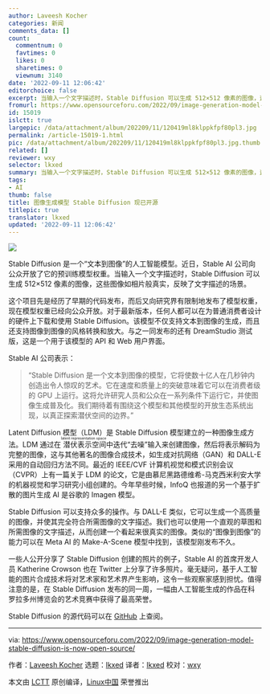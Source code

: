 ```yaml
---
author: Laveesh Kocher
categories: 新闻
comments_data: []
count:
  commentnum: 0
  favtimes: 0
  likes: 0
  sharetimes: 0
  viewnum: 3140
date: '2022-09-11 12:06:42'
editorchoice: false
excerpt: 当输入一个文字描述时，Stable Diffusion 可以生成 512×512 像素的图像，这些图像如相片般真实，反映了文字描述的场景。
fromurl: https://www.opensourceforu.com/2022/09/image-generation-model-stable-diffusion-is-now-open-source/
id: 15019
islctt: true
largepic: /data/attachment/album/202209/11/120419ml8klppkfpf80pl3.jpg
permalink: /article-15019-1.html
pic: /data/attachment/album/202209/11/120419ml8klppkfpf80pl3.jpg.thumb.jpg
related: []
reviewer: wxy
selector: lkxed
summary: 当输入一个文字描述时，Stable Diffusion 可以生成 512×512 像素的图像，这些图像如相片般真实，反映了文字描述的场景。
tags:
- AI
thumb: false
title: 图像生成模型 Stable Diffusion 现已开源
titlepic: true
translator: lkxed
updated: '2022-09-11 12:06:42'
---
```


![](/data/attachment/album/202209/11/120419ml8klppkfpf80pl3.jpg)


Stable Diffusion 是一个“文本到图像”的人工智能模型。近日，Stable AI 公司向公众开放了它的预训练模型权重。当输入一个文字描述时，Stable Diffusion 可以生成 512×512 像素的图像，这些图像如相片般真实，反映了文字描述的场景。


这个项目先是经历了早期的代码发布，而后又向研究界有限制地发布了模型权重，现在模型权重已经向公众开放。对于最新版本，任何人都可以在为普通消费者设计的硬件上下载和使用 Stable Diffusion。该模型不仅支持文本到图像的生成，而且还支持图像到图像的风格转换和放大。与之一同发布的还有 DreamStudio 测试版，这是一个用于该模型的 API 和 Web 用户界面。


Stable AI 公司表示：



> 
> “Stable Diffusion 是一个文本到图像的模型，它将使数十亿人在几秒钟内创造出令人惊叹的艺术。它在速度和质量上的突破意味着它可以在消费者级的 GPU 上运行。这将允许研究人员和公众在一系列条件下运行它，并使图像生成普及化。我们期待着有围绕这个模型和其他模型的开放生态系统出现，以真正探索潜伏空间的边界。”
> 
> 
> 


Latent Diffusion 模型（LDM）是 Stable Diffusion 模型建立的一种图像生成方法。LDM 通过在<ruby> 潜伏表示空间 <rt>  latent representation space </rt></ruby>中迭代“去噪”输入来创建图像，然后将表示解码为完整的图像，这与其他著名的图像合成技术，如生成对抗网络（GAN）和 DALL-E 采用的自动回归方法不同。最近的 IEEE/CVF 计算机视觉和模式识别会议（CVPR）上有一篇关于 LDM 的论文，它是由慕尼黑路德维希-马克西米利安大学的机器视觉和学习研究小组创建的。今年早些时候，InfoQ 也报道的另一个基于扩散的图片生成 AI 是谷歌的 Imagen 模型。


Stable Diffusion 可以支持众多的操作。与 DALL-E 类似，它可以生成一个高质量的图像，并使其完全符合所需图像的文字描述。我们也可以使用一个直观的草图和所需图像的文字描述，从而创建一个看起来很真实的图像。类似的“图像到图像”的能力可以在 Meta AI 的 Make-A-Scene 模型中找到，该模型刚发布不久。


一些人公开分享了 Stable Diffusion 创建的照片的例子，Stable AI 的首席开发人员 Katherine Crowson 也在 Twitter 上分享了许多照片。毫无疑问，基于人工智能的图片合成技术将对艺术家和艺术界产生影响，这令一些观察家感到担忧。值得注意的是，在 Stable Diffusion 发布的同一周，一幅由人工智能生成的作品在科罗拉多州博览会的艺术竞赛中获得了最高荣誉。


Stable Diffusion 的源代码可以在 [GitHub](https://github.com/CompVis/stable-diffusion) 上查阅。




---


via: <https://www.opensourceforu.com/2022/09/image-generation-model-stable-diffusion-is-now-open-source/>


作者：[Laveesh Kocher](https://www.opensourceforu.com/author/laveesh-kocher/) 选题：[lkxed](https://github.com/lkxed) 译者：[lkxed](https://github.com/lkxed) 校对：[wxy](https://github.com/wxy)


本文由 [LCTT](https://github.com/LCTT/TranslateProject) 原创编译，[Linux中国](https://linux.cn/) 荣誉推出